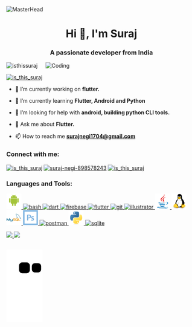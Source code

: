 ![MasterHead](https://1.bp.blogspot.com/-7A4WynwLsMw/XbBpCXG8fHI/AAAAAAAAMt4/uOa1bpLskYgrwGbllhSu2SDj_Mig8SXJQCLcBGAsYHQ/s1600/2000_600px.gif)
<h1 align="center">Hi 👋, I'm Suraj</h1>
<h3 align="center">A passionate developer from India</h3>
<img align="right" alt="Coding" width="400" src="https://img.etimg.com/thumb/width-1200,height-900,imgsize-638053,resizemode-1,msid-84146083/prime/technology-and-startups/booting-up-developer-economy-how-tech-startups-are-helping-coders-build-and-test-software-faster.jpg">
<p align="left"> <img src="https://komarev.com/ghpvc/?username=isthissuraj&label=Profile%20views&color=0e75b6&style=flat" alt="isthissuraj" /> </p>

<p align="left"> <a href="https://twitter.com/is_this_suraj" target="blank"><img src="https://img.shields.io/twitter/follow/is_this_suraj?logo=twitter&style=for-the-badge" alt="is_this_suraj" /></a> </p>

- 🔭 I’m currently working on **flutter.**

- 🌱 I’m currently learning **Flutter, Android and Python**

- 🤝 I’m looking for help with **android, building python CLI tools.**

- 💬 Ask me about **Flutter.**

- 📫 How to reach me **surajnegi1704@gmail.com**


<h3 align="left">Connect with me:</h3>
<p align="left">
<a href="https://twitter.com/is_this_suraj" target="blank"><img align="center" src="https://raw.githubusercontent.com/rahuldkjain/github-profile-readme-generator/master/src/images/icons/Social/twitter.svg" alt="is_this_suraj" height="30" width="40" /></a>
<a href="https://linkedin.com/in/suraj-negi-898578243" target="blank"><img align="center" src="https://raw.githubusercontent.com/rahuldkjain/github-profile-readme-generator/master/src/images/icons/Social/linked-in-alt.svg" alt="suraj-negi-898578243" height="30" width="40" /></a>
<a href="https://instagram.com/is_this_suraj" target="blank"><img align="center" src="https://raw.githubusercontent.com/rahuldkjain/github-profile-readme-generator/master/src/images/icons/Social/instagram.svg" alt="is_this_suraj" height="30" width="40" /></a>
</p>
<h3 align="left">Languages and Tools:</h3>
<p align="left"> <a href="https://developer.android.com" target="_blank" rel="noreferrer"> <img src="https://raw.githubusercontent.com/devicons/devicon/master/icons/android/android-original-wordmark.svg" alt="android" width="40" height="40"/> </a> <a href="https://www.gnu.org/software/bash/" target="_blank" rel="noreferrer"> <img src="https://www.vectorlogo.zone/logos/gnu_bash/gnu_bash-icon.svg" alt="bash" width="40" height="40"/> </a> <a href="https://dart.dev" target="_blank" rel="noreferrer"> <img src="https://www.vectorlogo.zone/logos/dartlang/dartlang-icon.svg" alt="dart" width="40" height="40"/> </a> <a href="https://firebase.google.com/" target="_blank" rel="noreferrer"> <img src="https://www.vectorlogo.zone/logos/firebase/firebase-icon.svg" alt="firebase" width="40" height="40"/> </a> <a href="https://flutter.dev" target="_blank" rel="noreferrer"> <img src="https://www.vectorlogo.zone/logos/flutterio/flutterio-icon.svg" alt="flutter" width="40" height="40"/> </a> <a href="https://git-scm.com/" target="_blank" rel="noreferrer"> <img src="https://www.vectorlogo.zone/logos/git-scm/git-scm-icon.svg" alt="git" width="40" height="40"/> </a> <a href="https://www.adobe.com/in/products/illustrator.html" target="_blank" rel="noreferrer"> <img src="https://www.vectorlogo.zone/logos/adobe_illustrator/adobe_illustrator-icon.svg" alt="illustrator" width="40" height="40"/> </a> <a href="https://www.java.com" target="_blank" rel="noreferrer"> <img src="https://raw.githubusercontent.com/devicons/devicon/master/icons/java/java-original.svg" alt="java" width="40" height="40"/> </a> <a href="https://www.linux.org/" target="_blank" rel="noreferrer"> <img src="https://raw.githubusercontent.com/devicons/devicon/master/icons/linux/linux-original.svg" alt="linux" width="40" height="40"/> </a> <a href="https://www.mysql.com/" target="_blank" rel="noreferrer"> <img src="https://raw.githubusercontent.com/devicons/devicon/master/icons/mysql/mysql-original-wordmark.svg" alt="mysql" width="40" height="40"/> </a> <a href="https://www.photoshop.com/en" target="_blank" rel="noreferrer"> <img src="https://raw.githubusercontent.com/devicons/devicon/master/icons/photoshop/photoshop-line.svg" alt="photoshop" width="40" height="40"/> </a> <a href="https://postman.com" target="_blank" rel="noreferrer"> <img src="https://www.vectorlogo.zone/logos/getpostman/getpostman-icon.svg" alt="postman" width="40" height="40"/> </a> <a href="https://www.python.org" target="_blank" rel="noreferrer"> <img src="https://raw.githubusercontent.com/devicons/devicon/master/icons/python/python-original.svg" alt="python" width="40" height="40"/> </a> <a href="https://www.sqlite.org/" target="_blank" rel="noreferrer"> <img src="https://www.vectorlogo.zone/logos/sqlite/sqlite-icon.svg" alt="sqlite" width="40" height="40"/> </a> </p>


<div>
  <a href="https://github.com/isthissuraj">
    <img height="180em" src="https://github-readme-stats.vercel.app/api?username=isthissuraj&count_private=true&include_all_commits=true&show_icons=true&theme=midnight-purple&locale=en"/>
    <img height="180em" src="https://github-readme-stats.vercel.app/api/top-langs/?username=isthissuraj&layout=compact&theme=midnight-purple&locale=en"/>
  </a>
</div>

##

![huabin's snake gif](https://github.com/isthissuraj/isthissuraj/blob/output/github-contribution-grid-snake.svg)


